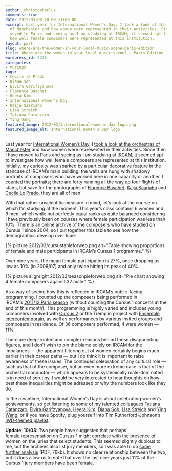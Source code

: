 ```yaml
---
author: christopherlux
comments: true
date: 2012-03-08 10:00:11+00:00
excerpt: Last year for International Women’s Day, I took a look at the orchestras
  of Manchester and how women were represented in their activities. Since then I have
  moved to Paris and seeing as I am studying at IRCAM, it seemed apt to investigate
  how well female composers were represented at this institution.
layout: post
slug: where-are-the-women-in-your-local-music-scene-paris-edition
title: Where are the women in your local music scene? — Paris Edition
wordpress_id: 2235
categories:
- Musings
tags:
- Cecile le Prado
- Diana Soh
- Elvira Garifzyanova
- Florence Baschet
- Heera Kim
- International Women’s Day
- Kaija Saariaho
- Lisa Streich
- Tatiana Catanzaro
- Ying Wang
featured_image: 2012/03/international-womens-day-logo.png
featured_image_alt: International Women’s Day logo
---
```


Last year for [International Women’s Day](http://www.internationalwomensday.com/), I [took a look at the orchestras of Manchester](/2011/03/where-are-the-women-in-your-local-music-scene/) and how women were represented in their activities. Since then I have moved to Paris and seeing as I am studying at [IRCAM](http://www.ircam.fr), it seemed apt to investigate how well female composers are represented at this institution. Initially, my curiosity was sparked by a particular decorative feature in the staircase of IRCAM’s main building: the walls are hung with shadowy portraits of composers who have worked here in one capacity or another. I counted the portraits; there are forty running all the way up four flights of stairs, but save for the photographs of [Florence Baschet](http://www.florencebaschet.com/), [Kaija Saariaho](http://www.saariaho.org/) and [Cecile Le Prado](http://brahms.ircam.fr/cecile-le-prado), they are all of men.

With that rather unscientific measure in mind, let’s look at the course on which I’m studying at the moment. This year’s class contains 6 women and 9 men, which while not perfectly equal ranks as quite balanced considering I have previously been on courses where female participation was less than 10%. There is [an online archive](https://web.archive.org/web/20120906022906/http://www.ircam.fr/600.html) of the composers who have studied on Cursus 1 since 2004, so I put together this table to see how the demographics develop over time:

{% picture 2012/03/cursustableforweb.png alt="Table showing proportions of female and male participants in IRCAM’s Cursus 1 programme." %}

Over nine years, the mean female participation is 27%, once dropping as low as 10% (in 2006/07) and only twice hitting its peak of 40%.

{% picture alignright 2012/03/seasonpieforweb.png alt="Pie chart showing 4 female composers against 32 male." %}

As a way of seeing how this is reflected in IRCAM’s public-facing programming, I counted up the composers being performed in IRCAM’s [2011/12 Paris season](http://www.ircam.fr/saison.html) (without counting the Cursus 1 concerts at the end of this month). This programming is highly varied and includes young composers involved with [Cursus 2](http://www.ircam.fr/cursus.html?&L=1#c3273) or the Tremplin project with [Ensemble intercontemporain](http://www.ensembleinter.com/), as well as performances by various invited groups and composers in residence. Of 36 composers performed, 4 were women — 11%.

There are deep-rooted and complex reasons behind these disappointing figures, and I don’t wish to pin the blame solely on IRCAM for the imbalances — the apparent filtering out of women certainly begins much earlier in their career paths — but I do think it is important to raise awareness of these issues. The continued celebration of any cultural role — such as that of the composer, but an even more extreme case is that of the orchestral conductor — which appears to be systemically male-dominated is in need of scrutiny. I would be very interested to hear thoughts on how best these inequalities might be adressed or why the numbers look like they do.

In the meantime, International Women’s Day is about celebrating women’s achievements, so get listening to some of my talented colleagues [Tatiana Catanzaro](http://www.youtube.com/watch?v=c5vbLzYnkY4), [Elvira Garifzyanova](http://www.composers21.com/compdocs/garifzyanovae.htm), [Heera Kim](http://www.heerakim.com/), [Diana Soh](http://www.dianasoh.com/), [Lisa Streich](http://lisastreich.se/) and [Ying Wang](http://www.yingwang.de/), or if you have Spotify, plug yourself into Tim Rutherford-Johnson’s [IWD-themed playlist](http://johnsonsrambler.wordpress.com/2012/03/08/no-dead-white-guys-new-music-for-international-womens-day-2012/).

**Update, 10/03:** Two people have suggested that perhaps female representation on Cursus 1 might correlate with the presence of women on the juries that select students. This seemed slightly dubious to me, but the archives also list jury members, so I was able to do [some further analysis](/wp-content/uploads/2012/03/iwd-gender-audit.pdf) (PDF, 76kb). It shows no clear relationship between the two, but it does allow us to note that over the last nine years just 11% of the Cursus 1 jury members have been female.
